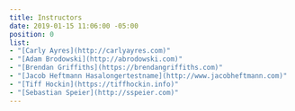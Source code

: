 ```yaml
---
title: Instructors
date: 2019-01-15 11:06:00 -05:00
position: 0
list:
- "[Carly Ayres](http://carlyayres.com)"
- "[Adam Brodowski](http://abrodowski.com)"
- "[Brendan Griffiths](https://brendangriffiths.com)"
- "[Jacob Heftmann Hasalongertestname](http://www.jacobheftmann.com)"
- "[Tiff Hockin](https://tiffhockin.info)"
- "[Sebastian Speier](http://sspeier.com)"
---
```


